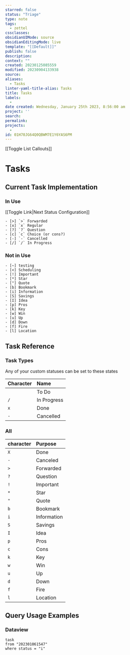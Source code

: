 ```yaml
---
starred: false
status: "Triage"
type: note
tags:
  - zettel
cssclasses: 
obsidianUIMode: source
obsidianEditingMode: live
template: "[[Default]]"
publish: false
description: 
context: ""
created: 20230125085559
modified: 20230904133938
source: 
aliases:
  - Tasks
linter-yaml-title-alias: Tasks
title: Tasks
labels:
  - 
date created: Wednesday, January 25th 2023, 8:56:00 am
project: ''
search: 
permalink: 
projects:
  - 
id: 01H70JG64Q0QBWM7E1Y6YAS6PM
---
```


[[Toggle List Callouts]]

# Tasks
## Current Task Implementation
### In Use

[[Toggle Link|Next Status Configuration]]

```
- [>] `>` Forwarded
- [x] `x` Regular
- [?] `?` Question
- [c] `c` Choice (or cons?)
- [-] `-` Cancelled
- [/] `/` In Progress
```

### Not in Use

```
- [~] testing
- [<] Scheduling
- [!] Important
- [*] Star
- ["] Quote
- [b] Bookmark
- [i] Information
- [S] Savings
- [I] Idea
- [p] Pros
- [k] Key
- [w] Win
- [u] Up
- [d] Down
- [f] Fire
- [l] Location
```



## Task Reference
### Task Types

Any of your custom statuses can be set to these states

| Character | Name        |
|:--------- |:----------- |
| ` `       | To Do       |
| `/`       | In Progress |
| `x`       | Done        |
| `-`       | Cancelled   |

### All

| character | Purpose     |
|:--------- |:----------- |
| `X`       | Done        |
| `-`       | Canceled    |
| `>`       | Forwarded   |
| `?`       | Question    |
| `!`       | Important   |
| `*`       | Star        |
| `"`       | Quote       |
| `b`       | Bookmark    |
| `i`       | Information |
| `S`       | Savings     |
| `I`       | Idea        |
| `p`       | Pros        |
| `c`       | Cons        |
| `k`       | Key         |
| `w`       | Win         |
| `u`       | Up          |
| `d`       | Down        |
| `f`       | Fire        |
| `l`       | Location    |

## Query Usage Examples
### Dataview
```dataview
task
from "202301061547"
where status = "i"
```

